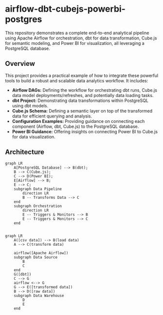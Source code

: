 # airflow-dbt-cubejs-powerbi-postgres

This repository demonstrates a complete end-to-end analytical pipeline using Apache Airflow for orchestration, dbt for data transformation, Cube.js for semantic modeling, and Power BI for visualization, all leveraging a PostgreSQL database.

## Overview

This project provides a practical example of how to integrate these powerful tools to build a robust and scalable data analytics workflow. It includes:

* **Airflow DAGs:** Defining the workflow for orchestrating dbt runs, Cube.js data model deployments/refreshes, and potentially data loading tasks.
* **dbt Project:** Demonstrating data transformations within PostgreSQL using dbt models.
* **Cube.js Schema:** Defining a semantic layer on top of the transformed data for efficient querying and analysis.
* **Configuration Examples:** Providing guidance on connecting each component (Airflow, dbt, Cube.js) to the PostgreSQL database.
* **Power BI Guidance:** Offering insights on connecting Power BI to Cube.js for data visualization.

## Architecture

```mermaid
graph LR
    A[PostgreSQL Database] --> B(dbt);
    B --> C(Cube.js);
    C --> D(Power BI);
    E[Airflow] --> B;
    E --> C;
    subgraph Data Pipeline
        direction LR
        B -- Transforms Data --> C
    end
    subgraph Orchestration
        direction LR
        E -- Triggers & Monitors --> B
        E -- Triggers & Monitors --> C
    end

```
```mermaid

graph LR
    A([csv data]) --> B(load data)
    A --> C(transform data)

    airflow([Apache Airflow])
    subgraph Data Source
        B
        C
    end
    G([dbt])
    C --> G
    airflow <--> G
    G --> E([transformed data])
    B --> D([raw data])
    subgraph Data Warehouse
        D
        E
    end
```
